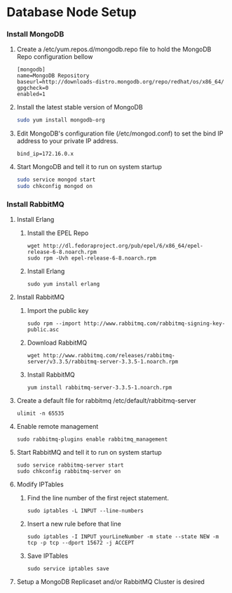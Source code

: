 Database Node Setup
===================

### Install MongoDB

1. Create a /etc/yum.repos.d/mongodb.repo file to hold the MongoDB Repo configuration bellow

    ```
    [mongodb]
    name=MongoDB Repository
    baseurl=http://downloads-distro.mongodb.org/repo/redhat/os/x86_64/
    gpgcheck=0
    enabled=1
    ```
    
2. Install the latest stable version of MongoDB

    ```sh
    sudo yum install mongodb-org
    ```
    
3. Edit MongoDB's configuration file (/etc/mongod.conf) to set the bind IP address to your private IP address.

    ```
    bind_ip=172.16.0.x
    ```
    
4. Start MongoDB and tell it to run on system startup

    ```sh
    sudo service mongod start
    sudo chkconfig mongod on
    ```

### Install RabbitMQ

1. Install Erlang

   1. Install the EPEL Repo
   
       ```
       wget http://dl.fedoraproject.org/pub/epel/6/x86_64/epel-release-6-8.noarch.rpm
       sudo rpm -Uvh epel-release-6-8.noarch.rpm
       ```
   
   2. Install Erlang
   
       ```
       sudo yum install erlang
       ```

2. Install RabbitMQ
    
    1. Import the public key
    
        ```
        sudo rpm --import http://www.rabbitmq.com/rabbitmq-signing-key-public.asc
        ```
    
    2. Download RabbitMQ
    
        ```
        wget http://www.rabbitmq.com/releases/rabbitmq-server/v3.3.5/rabbitmq-server-3.3.5-1.noarch.rpm
        ```
    
    3. Install RabbitMQ
    
        ```
        yum install rabbitmq-server-3.3.5-1.noarch.rpm
        ```

3. Create a default file for rabbitmq /etc/default/rabbitmq-server

    ```
    ulimit -n 65535
    ```

4. Enable remote management

    ```
    sudo rabbitmq-plugins enable rabbitmq_management
    ```

5. Start RabbitMQ and tell it to run on system startup

    ```
    sudo service rabbitmq-server start
    sudo chkconfig rabbitmq-server on
    ```

6. Modify IPTables

   1. Find the line number of the first reject statement. 
   
       ```
       sudo iptables -L INPUT --line-numbers
       ```
   
   2. Insert a new rule before that line
   
       ```
       sudo iptables -I INPUT yourLineNumber -m state --state NEW -m tcp -p tcp --dport 15672 -j ACCEPT
       ```
   
   3. Save IPTables
   
       ```
       sudo service iptables save
       ```
   
7. Setup a MongoDB Replicaset and/or RabbitMQ Cluster is desired